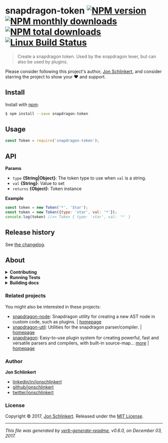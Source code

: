 # snapdragon-token [![NPM version](https://img.shields.io/npm/v/snapdragon-token.svg?style=flat)](https://www.npmjs.com/package/snapdragon-token) [![NPM monthly downloads](https://img.shields.io/npm/dm/snapdragon-token.svg?style=flat)](https://npmjs.org/package/snapdragon-token) [![NPM total downloads](https://img.shields.io/npm/dt/snapdragon-token.svg?style=flat)](https://npmjs.org/package/snapdragon-token) [![Linux Build Status](https://img.shields.io/travis/here-be-snapdragons/snapdragon-token.svg?style=flat&label=Travis)](https://travis-ci.org/here-be-snapdragons/snapdragon-token)

> Create a snapdragon token. Used by the snapdragon lexer, but can also be used by plugins.

Please consider following this project's author, [Jon Schlinkert](https://github.com/jonschlinkert), and consider starring the project to show your :heart: and support.

## Install

Install with [npm](https://www.npmjs.com/):

```sh
$ npm install --save snapdragon-token
```

## Usage

```js
const Token = require('snapdragon-token');
```

## API

**Params**

* `type` **{String|Object}**: The token type to use when `val` is a string.
* `val` **{String}**: Value to set
* `returns` **{Object}**: Token instance

**Example**

```js
const token = new Token('*', 'Star');
const token = new Token({type: 'star', val: '*'});
console.log(token) //=> Token { type: 'star', val: '*' }
```

## Release history

See [the changelog](CHANGELOG.md).

## About

<details>
<summary><strong>Contributing</strong></summary>

Pull requests and stars are always welcome. For bugs and feature requests, [please create an issue](../../issues/new).

Please read the [contributing guide](.github/contributing.md) for advice on opening issues, pull requests, and coding standards.

</details>

<details>
<summary><strong>Running Tests</strong></summary>

Running and reviewing unit tests is a great way to get familiarized with a library and its API. You can install dependencies and run tests with the following command:

```sh
$ npm install && npm test
```

</details>

<details>
<summary><strong>Building docs</strong></summary>

_(This project's readme.md is generated by [verb](https://github.com/verbose/verb-generate-readme), please don't edit the readme directly. Any changes to the readme must be made in the [.verb.md](.verb.md) readme template.)_

To generate the readme, run the following command:

```sh
$ npm install -g verbose/verb#dev verb-generate-readme && verb
```

</details>

### Related projects

You might also be interested in these projects:

* [snapdragon-node](https://www.npmjs.com/package/snapdragon-node): Snapdragon utility for creating a new AST node in custom code, such as plugins. | [homepage](https://github.com/jonschlinkert/snapdragon-node "Snapdragon utility for creating a new AST node in custom code, such as plugins.")
* [snapdragon-util](https://www.npmjs.com/package/snapdragon-util): Utilities for the snapdragon parser/compiler. | [homepage](https://github.com/jonschlinkert/snapdragon-util "Utilities for the snapdragon parser/compiler.")
* [snapdragon](https://www.npmjs.com/package/snapdragon): Easy-to-use plugin system for creating powerful, fast and versatile parsers and compilers, with built-in source-map… [more](https://github.com/jonschlinkert/snapdragon) | [homepage](https://github.com/jonschlinkert/snapdragon "Easy-to-use plugin system for creating powerful, fast and versatile parsers and compilers, with built-in source-map support.")

### Author

**Jon Schlinkert**

* [linkedin/in/jonschlinkert](https://linkedin.com/in/jonschlinkert)
* [github/jonschlinkert](https://github.com/jonschlinkert)
* [twitter/jonschlinkert](https://twitter.com/jonschlinkert)

### License

Copyright © 2017, [Jon Schlinkert](https://github.com/jonschlinkert).
Released under the [MIT License](LICENSE).

***

_This file was generated by [verb-generate-readme](https://github.com/verbose/verb-generate-readme), v0.6.0, on December 03, 2017._